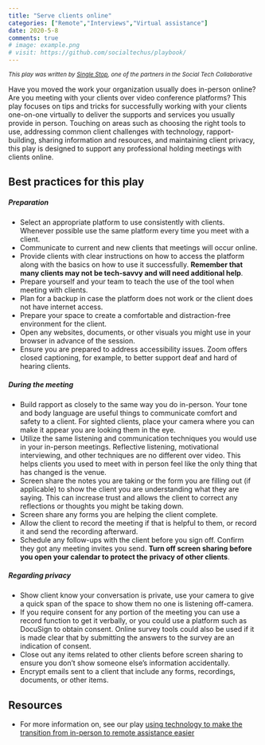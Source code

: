 ```yaml
---
title: "Serve clients online"
categories: ["Remote","Interviews","Virtual assistance"]
date: 2020-5-8
comments: true
# image: example.png
# visit: https://github.com/socialtechus/playbook/
---
```


<small><i>This play was written by [Single Stop](https://singlestop.org/), one of the partners in the Social Tech Collaborative</i></small>

Have you moved the work your organization usually does in-person online? Are you meeting with your clients over video conference platforms? This play focuses on tips and tricks for successfully working with your clients one-on-one virtually to deliver the supports and services you usually provide in person. Touching on areas such as choosing the right tools to use, addressing common client challenges with technology, rapport-building, sharing information and resources, and maintaining client privacy, this play is designed to support any professional holding meetings with clients online.

## Best practices for this play
##### Preparation

* Select an appropriate platform to use consistently with clients. Whenever possible use the same platform every time you meet with a client.
* Communicate to current and new clients that meetings will occur online.
* Provide clients with clear instructions on how to access the platform along with the basics on how to use it successfully. **Remember that many clients may not be tech-savvy and will need additional help**.
* Prepare yourself and your team to teach the use of the tool when meeting with clients.
* Plan for a backup in case the platform does not work or the client does not have internet access.
* Prepare your space to create a comfortable and distraction-free environment for the client.
* Open any websites, documents, or other visuals you might use in your browser in advance of the session.
* Ensure you are prepared to address accessibility issues. Zoom offers closed captioning, for example, to better support deaf and hard of hearing clients.

##### During the meeting
* Build rapport as closely to the same way you do in-person. Your tone and body language are useful things to communicate comfort and safety to a client. For sighted clients, place your camera where you can make it appear you are looking them in the eye.
* Utilize the same listening and communication techniques you would use in your in-person meetings. Reflective listening, motivational interviewing, and other techniques are no different over video. This helps clients you used to meet with in person feel like the only thing that has changed is the venue.
* Screen share the notes you are taking or the form you are filling out (if applicable) to show the client you are understanding what they are saying. This can increase trust and allows the client to correct any reflections or thoughts you might be taking down.
* Screen share any forms you are helping the client complete.
* Allow the client to record the meeting if that is helpful to them, or record it and send the recording afterward.
* Schedule any follow-ups with the client before you sign off. Confirm they got any meeting invites you send. **Turn off screen sharing before you open your calendar to protect the privacy of other clients**.

##### Regarding privacy

* Show client know your conversation is private, use your camera to give a quick span of the space to show them no one is listening off-camera.
* If you require consent for any portion of the meeting you can use a record function to get it verbally, or you could use a platform such as DocuSign to obtain consent. Online survey tools could also be used if it is made clear that by submitting the answers to the survey are an indication of consent.
* Close out any items related to other clients before screen sharing to ensure you don’t show someone else’s information accidentally.
* Encrypt emails sent to a client that include any forms, recordings, documents, or other items.


## Resources

* For more information on, see our play [using technology to make the transition from in-person to remote assistance easier](../make-remote-work)
